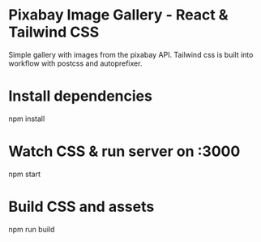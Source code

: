 # Pixabay Image Gallery - React & Tailwind CSS 

Simple gallery with images from the pixabay API. Tailwind css is built into workflow with postcss and autoprefixer.

# Install dependencies
npm install

# Watch CSS & run server on :3000
npm start

# Build CSS and assets
npm run build
```